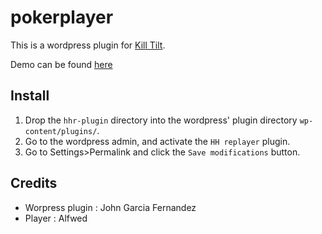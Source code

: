 pokerplayer
===========
This is a wordpress plugin for [Kill Tilt](http://www.kill-tilt.fr/).

Demo can be found [here](http://blog.alfwed.com/hhreplayer/1/)


## Install

1. Drop the `hhr-plugin` directory into the wordpress' plugin directory `wp-content/plugins/`.
2. Go to the wordpress admin, and activate the `HH replayer` plugin.
3. Go to Settings>Permalink and click the `Save modifications` button.

## Credits

* Worpress plugin : John Garcia Fernandez
* Player : Alfwed
